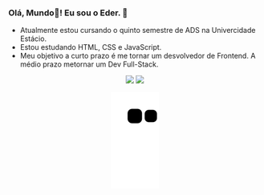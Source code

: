 ### Olá, Mundo🤣! Eu sou o Eder. 👋

-  Atualmente estou cursando o quinto semestre de ADS na Univercidade Estácio.
-  Estou estudando HTML, CSS e JavaScript.
-  Meu objetivo a curto prazo é me tornar um desvolvedor de Frontend. A médio prazo metornar um Dev Full-Stack.

<div align="center">
  <a ref="https://github.com/EderProcopio">
    <img heigth="150em" src="https://github-readme-stats.vercel.app/api?username=EderProcopio&show_icons=true&theme=tokyonight&include_all_commits=true&count_private=true"/>
    <img heigth="150em" src="https://github-readme-stats.vercel.app/api/top-langs/?username=EderProcopio&layout=compact&langs_count=7&theme=tokyonight"/>
   
  ![snake gif](https://github.com/Formandodev/Formandodev/blob/output/github-contribution-grid-snake.svg)
